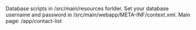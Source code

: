 Database scripts in /src/main/resources forlder.
Set your database username and password in /src/main/webapp/META-INF/context.xml.
Main page: /app/contact-list
